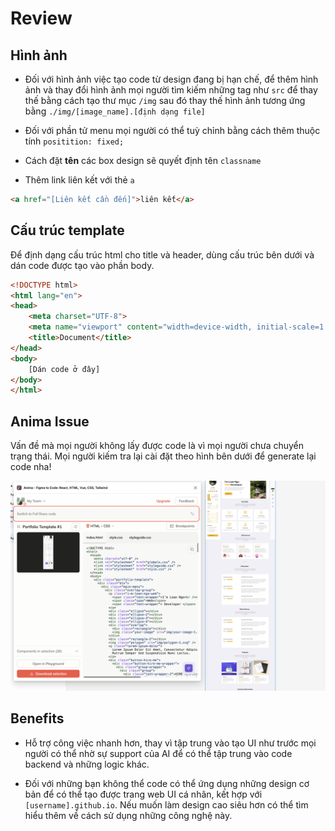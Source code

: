 # Review

## Hình ảnh

* Đối với hình ảnh việc tạo code từ design đang bị hạn chế, để thêm hình ảnh và thay đổi hình ảnh mọi người tìm kiếm những tag như `src` để thay thế bằng cách tạo thư mục `/img` sau đó thay thế hình ảnh tương ứng bằng `./img/[image_name].[định dạng file]`

* Đối với phần tử menu mọi người có thể tuỳ chỉnh bằng cách thêm thuộc tính `positition: fixed;`

* Cách đặt **tên** các box design sẽ quyết định tên `classname`

* Thêm link liên kết với thẻ `a`

```html
<a href="[Liên kết cần đến]">liên kết</a>
```

## Cấu trúc template

Để định dạng cấu trúc html cho title và header, dùng cấu trúc bên dưới và dán code được tạo vào phần body.

```html
<!DOCTYPE html>
<html lang="en">
<head>
    <meta charset="UTF-8">
    <meta name="viewport" content="width=device-width, initial-scale=1.0">
    <title>Document</title>
</head>
<body>
    [Dán code ở đây]
</body>
</html>
```

## Anima Issue

Vấn đề mà mọi người không lấy được code là vì mọi người chưa chuyển trạng thái. Mọi người kiếm tra lại cài đặt theo hình bên dưới để generate lại code nha!

![Guide](./img/guide.png)

## Benefits

* Hỗ trợ công việc nhanh hơn, thay vì tập trung vào tạo UI như trước mọi người có thể nhờ sự support của AI để có thể tập trung vào code backend và những logic khác.

* Đối với những bạn không thể code có thể ứng dụng những design cơ bản để có thể tạo được trang web UI cá nhân, kết hợp với `[username].github.io`. Nếu muốn làm design cao siêu hơn có thể tìm hiểu thêm về cách sử dụng những công nghệ này.
